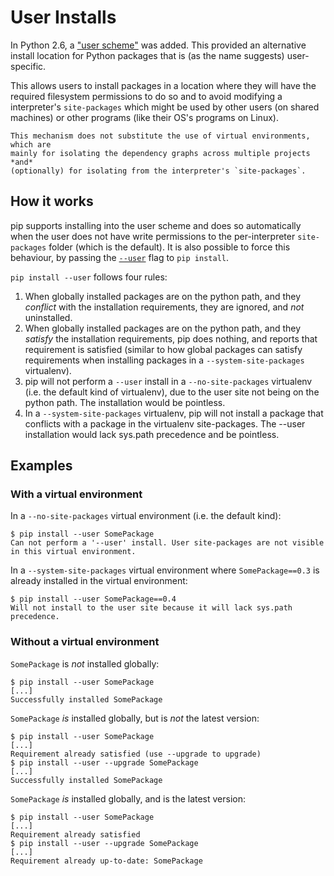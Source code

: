# User Installs

In Python 2.6, a ["user scheme"][python-user-scheme] was added. This provided
an alternative install location for Python packages that is (as the name
suggests) user-specific.

[python-user-scheme]: https://docs.python.org/3/install/index.html#alternate-installation-the-user-scheme

This allows users to install packages in a location where they will have the
required filesystem permissions to do so and to avoid modifying a interpreter's
`site-packages` which might be used by other users (on shared machines) or other
programs (like their OS's programs on Linux). 

```{important}
This mechanism does not substitute the use of virtual environments, which are
mainly for isolating the dependency graphs across multiple projects *and*
(optionally) for isolating from the interpreter's `site-packages`.
```

## How it works

pip supports installing into the user scheme and does so automatically when the
user does not have write permissions to the per-interpreter `site-packages`
folder (which is the default). It is also possible to force this behaviour,
by passing the [`--user`](install_--user) flag to `pip install`.

`pip install --user` follows four rules:

1. When globally installed packages are on the python path, and they *conflict*
   with the installation requirements, they are ignored, and *not*
   uninstalled.
2. When globally installed packages are on the python path, and they *satisfy*
   the installation requirements, pip does nothing, and reports that
   requirement is satisfied (similar to how global packages can satisfy
   requirements when installing packages in a `--system-site-packages`
   virtualenv).
3. pip will not perform a `--user` install in a `--no-site-packages`
   virtualenv (i.e. the default kind of virtualenv), due to the user site not
   being on the python path.  The installation would be pointless.
4. In a `--system-site-packages` virtualenv, pip will not install a package
   that conflicts with a package in the virtualenv site-packages.  The --user
   installation would lack sys.path precedence and be pointless.

## Examples

### With a virtual environment

In a `--no-site-packages` virtual environment (i.e. the default kind):

```{pip-cli} in-a-venv
$ pip install --user SomePackage
Can not perform a '--user' install. User site-packages are not visible in this virtual environment.
```

In a `--system-site-packages` virtual environment where `SomePackage==0.3`
is already installed in the virtual environment:

```{pip-cli} in-a-venv
$ pip install --user SomePackage==0.4
Will not install to the user site because it will lack sys.path precedence.
```

### Without a virtual environment

`SomePackage` is *not* installed globally: 

```{pip-cli}
$ pip install --user SomePackage
[...]
Successfully installed SomePackage
```

`SomePackage` *is* installed globally, but is *not* the latest version:

```{pip-cli}
$ pip install --user SomePackage
[...]
Requirement already satisfied (use --upgrade to upgrade)
$ pip install --user --upgrade SomePackage
[...]
Successfully installed SomePackage
```

`SomePackage` *is* installed globally, and is the latest version:

```{pip-cli}
$ pip install --user SomePackage
[...]
Requirement already satisfied
$ pip install --user --upgrade SomePackage
[...]
Requirement already up-to-date: SomePackage
```
